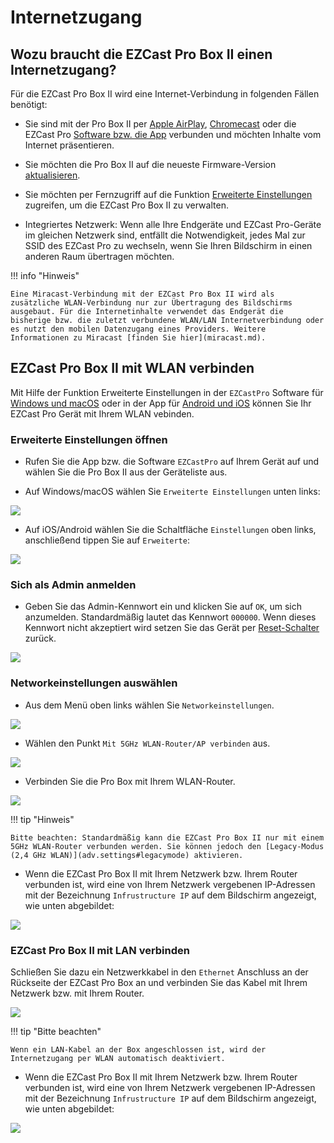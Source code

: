 # Internetzugang

## Wozu braucht die EZCast Pro Box II einen Internetzugang?

Für die EZCast Pro Box II wird eine Internet-Verbindung in folgenden Fällen benötigt:

* Sie sind mit der Pro Box II per [Apple AirPlay](airplay.md), [Chromecast](chromecast.md) oder die EZCast Pro [Software bzw. die App](ezcastproapp.md) verbunden und möchten Inhalte vom Internet präsentieren.

* Sie möchten die Pro Box II auf die neueste Firmware-Version [aktualisieren](firmware-upgrade.md).

* Sie möchten per Fernzugriff auf die Funktion [Erweiterte Einstellungen](adv.settings.md) zugreifen, um die EZCast Pro Box II zu verwalten.
  
* Integriertes Netzwerk: Wenn alle Ihre Endgeräte und EZCast Pro-Geräte im gleichen Netzwerk sind, entfällt die Notwendigkeit, jedes Mal zur SSID des EZCast Pro zu wechseln, wenn Sie Ihren Bildschirm in einen anderen Raum übertragen möchten.

!!! info "Hinweis"

    Eine Miracast-Verbindung mit der EZCast Pro Box II wird als zusätzliche WLAN-Verbindung nur zur Übertragung des Bildschirms ausgebaut. Für die Internetinhalte verwendet das Endgerät die bisherige bzw. die zuletzt verbundene WLAN/LAN Internetverbindung oder es nutzt den mobilen Datenzugang eines Providers. Weitere Informationen zu Miracast [finden Sie hier](miracast.md).

## EZCast Pro Box II mit WLAN verbinden

Mit Hilfe der Funktion Erweiterte Einstellungen in der `EZCastPro` Software für [Windows und macOS](quickstart.md#InstallSoftware) oder in der App für [Android und iOS](quickstart.md#InstallApp) können Sie Ihr EZCast Pro Gerät mit Ihrem WLAN vebinden.

### Erweiterte Einstellungen öffnen

* Rufen Sie die App bzw. die Software `EZCastPro` auf Ihrem Gerät auf und wählen Sie die Pro Box II aus der Geräteliste aus.

* Auf Windows/macOS wählen Sie `Erweiterte Einstellungen` unten links:

![](/assets/img/Win-App-Advanced-Settings.png)

* Auf iOS/Android wählen Sie die Schaltfläche `Einstellungen` oben links, anschließend tippen Sie auf `Erweiterte`:

![](/assets/img/iOS_adv-settings.png)

### Sich als Admin anmelden

* Geben Sie das Admin-Kennwort ein und klicken Sie auf `OK`, um sich anzumelden. Standardmäßig lautet das Kennwort `000000`. Wenn dieses Kennwort nicht akzeptiert wird setzen Sie das Gerät per [Reset-Schalter](reset.md#zurücksetzen-per-reset-schalter) zurück.

![](/assets/img/EZCastII_Login.png)

### Networkeinstellungen auswählen

* Aus dem Menü oben links wählen Sie `Networkeinstellungen`.

![](/assets/img/ezcastpro.II.select.networksettings.png)

* Wählen den Punkt `Mit 5GHz WLAN-Router/AP verbinden` aus.

![](/assets/img/ezcastpro.II.select.connect5ghz.png)

* Verbinden Sie die Pro Box mit Ihrem WLAN-Router.

![](/assets/img/EZCastPro.II.Wifi.Internet.jpg)

!!! tip "Hinweis"
    
	Bitte beachten: Standardmäßig kann die EZCast Pro Box II nur mit einem 5GHz WLAN-Router verbunden werden. Sie können jedoch den [Legacy-Modus (2,4 GHz WLAN)](adv.settings#legacymode) aktivieren.

* Wenn die EZCast Pro Box II mit Ihrem Netzwerk bzw. Ihrem Router verbunden ist, wird eine von Ihrem Netzwerk vergebenen IP-Adressen mit der Bezeichnung `Infrustructure IP` auf dem Bildschirm angezeigt, wie unten abgebildet:

![](/assets/img/ProDongleII_connected_to_router.png)

### EZCast Pro Box II mit LAN verbinden

Schließen Sie dazu ein Netzwerkkabel in den `Ethernet` Anschluss an der Rückseite der EZCast Pro Box an und verbinden Sie das Kabel mit Ihrem Netzwerk bzw. mit Ihrem Router.

![](/assets/img/B10_ports.png)

!!! tip "Bitte beachten"
    
	Wenn ein LAN-Kabel an der Box angeschlossen ist, wird der Internetzugang per WLAN automatisch deaktiviert.

* Wenn die EZCast Pro Box II mit Ihrem Netzwerk bzw. Ihrem Router verbunden ist, wird eine von Ihrem Netzwerk vergebenen IP-Adressen mit der Bezeichnung `Infrustructure IP` auf dem Bildschirm angezeigt, wie unten abgebildet:

![](/assets/img/ProDongleII_connected_to_router.png)